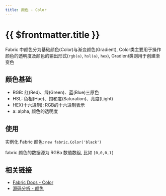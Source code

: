 ```yaml
---
title: 颜色 - Color
---
```


<script setup>
import Runnable from '../../components/Runnable.vue'
import ColorNameMap from './samples/colorNameMap.vue'
</script>

# {{ $frontmatter.title }}

Fabric 中颜色分为基础颜色(Color)与渐变颜色(Gradient), Color类主要用于操作颜色的透明度及颜色的输出形式(`rgb(a)`, `hsl(a)`, `hex`), Gradient类则用于创建渐变色

## 颜色基础

+ RGB: 红(Red)、绿(Green)、蓝(Blue)三原色
+ HSL: 色相(Hue)、饱和度(Saturation)、亮度(Light)
+ HEX(十六进制): RGB的十六进制表示
+ a: alpha, 颜色的透明度

## 使用

实例化 Fabric 颜色: `new fabric.Color('black')`

fabric 颜色的数据源为 RGBa 数值数组, 比如 `[0,0,0,1]`

<!--@include: ./api.md --> 

## 相关链接

+ [Fabric Docs - Color](http://fabricjs.com/docs/fabric.Color.html)
+ [源码分析 - 颜色](/source/color/)
